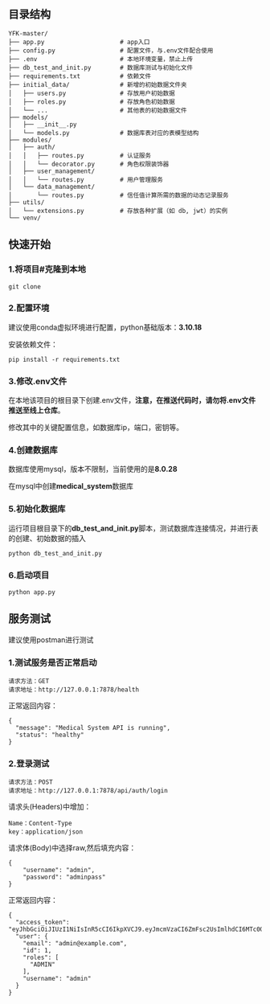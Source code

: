 ## 目录结构

```
YFK-master/
├── app.py                     # app入口
├── config.py                  # 配置文件，与.env文件配合使用
├── .env                       # 本地环境变量，禁止上传
├── db_test_and_init.py        # 数据库测试与初始化文件
├── requirements.txt           # 依赖文件
├── initial_data/              # 新增的初始数据文件夹
│   ├── users.py               # 存放用户初始数据
│   ├── roles.py               # 存放角色初始数据
│   └── ...                    # 其他表的初始数据文件
├── models/
│   ├── __init__.py
│   └── models.py              # 数据库表对应的表模型结构
├── modules/
│   ├── auth/
│   │   ├── routes.py          # 认证服务
│   │   └── decorator.py       # 角色权限装饰器
│   ├── user_management/
│   │   └── routes.py          # 用户管理服务
│   └── data_management/
│       └── routes.py          # 信任值计算所需的数据的动态记录服务
├── utils/
│   └── extensions.py          # 存放各种扩展（如 db, jwt）的实例
└── venv/
```



## 快速开始

### 1.将项目#克隆到本地

```
git clone 
```

### 2.配置环境

建议使用conda虚拟环境进行配置，python基础版本：**3.10.18**

安装依赖文件：

```
pip install -r requirements.txt
```

### 3.修改.env文件

在本地该项目的根目录下创建.env文件，**注意，在推送代码时，请勿将.env文件推送至线上仓库**。

修改其中的关键配置信息，如数据库ip，端口，密钥等。

### 4.创建数据库

数据库使用mysql，版本不限制，当前使用的是**8.0.28**

在mysql中创建**medical_system**数据库

### 5.初始化数据库

运行项目根目录下的**db_test_and_init.py**脚本，测试数据库连接情况，并进行表的创建、初始数据的插入

```
python db_test_and_init.py
```

### 6.启动项目

```
python app.py
```



## 服务测试

建议使用postman进行测试

### 1.测试服务是否正常启动

```
请求方法：GET
请求地址：http://127.0.0.1:7878/health

```

正常返回内容：

```
{
  "message": "Medical System API is running",
  "status": "healthy"
}
```

### 2.登录测试

```
请求方法：POST
请求地址：http://127.0.0.1:7878/api/auth/login
```

请求头(Headers)中增加：

```
Name：Content-Type
key：application/json
```

请求体(Body)中选择raw,然后填充内容：

```
{
    "username": "admin",
    "password": "adminpass"
}
```

正常返回内容：

```
{
  "access_token": "eyJhbGciOiJIUzI1NiIsInR5cCI6IkpXVCJ9.eyJmcmVzaCI6ZmFsc2UsImlhdCI6MTc0OTU1OTk2MywianRpIjoiNzMwNzllZjYtOWYxMi00ZGVlLWJhZGMtM2ZmZDFlM2QyMzgyIiwidHlwZSI6ImFjY2VzcyIsInN1YiI6MSwibmJmIjoxNzQ5NTU5OTYzLCJleHAiOjE3NDk2NDYzNjMsInVzZXJfaWQiOjEsInVzZXJuYW1lIjoiYWRtaW4iLCJyb2xlcyI6WyJBRE1JTiJdfQ.yzjMwXOQk594cAFs89XoqV32VSsjyXNQeSIWEhTkPIY",
  "user": {
    "email": "admin@example.com",
    "id": 1,
    "roles": [
      "ADMIN"
    ],
    "username": "admin"
  }
}
```

